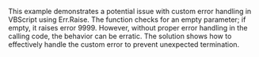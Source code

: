 This example demonstrates a potential issue with custom error handling in VBScript using Err.Raise.  The function checks for an empty parameter; if empty, it raises error 9999. However, without proper error handling in the calling code, the behavior can be erratic. The solution shows how to effectively handle the custom error to prevent unexpected termination.